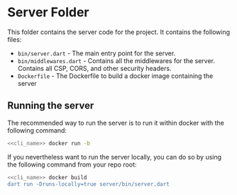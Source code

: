 # Server Folder

This folder contains the server code for the project.
It contains the following files:

- `bin/server.dart` - The main entry point for the server.
- `bin/middlewares.dart` - Contains all the middlewares for the server. Contains all CSP, CORS, and other security headers.
- `Dockerfile` - The Dockerfile to build a docker image containing the server

## Running the server

The recommended way to run the server is to run it within docker with the following command:

```bash
<<cli_name>> docker run -b
```

If you nevertheless want to run the server locally, you can do so by using the following command from your repo root:

```bash
<<cli_name>> docker build
dart run -Druns-locally=true server/bin/server.dart 
```
